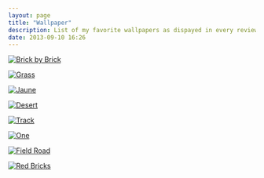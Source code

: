 ```yaml
---
layout: page
title: "Wallpaper"
description: List of my favorite wallpapers as dispayed in every reviews and tutorials.
date: 2013-09-10 16:26
---
```


[![Brick by Brick][7]](http://fiftyfootshadows.net/2013/09/10/brick-by-brick/)

[![Grass][8]](http://www.flickr.com/photos/31851196@N05/9158126034/)

[![Jaune][1]](http://mariesturges.deviantart.com/art/Jaune-for-Desktop-211582680)

[![Desert][2]](http://bo0xvn.deviantart.com/art/164-264533610)

[![Track][3]](http://fiftyfootshadows.net/2011/08/17/aiaiai-tracks/)

[![One][4]](http://georgeharrison.deviantart.com/art/One-148479573)

[![Field Road][5]](http://natsum-i.deviantart.com/art/Field-Road-272463310)

[![Red Bricks][6]](http://mantia.me/wallpaper/red-bricks/)

[1]: http://images.sayzlim.net/wallpaper/jaune.jpg
[2]: http://images.sayzlim.net/wallpaper/desert.jpg
[3]: http://images.sayzlim.net/wallpaper/track.jpg
[4]: http://images.sayzlim.net/wallpaper/one.jpg
[5]: http://images.sayzlim.net/wallpaper/field_road.jpg
[6]: http://images.sayzlim.net/wallpaper/red_bricks.jpg
[7]: http://images.sayzlim.net/wallpaper/brick_by_brick.jpg
[8]: http://images.sayzlim.net/wallpaper/grass.jpg